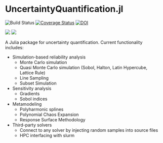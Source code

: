 UncertaintyQuantification.jl
============================

![Build Status](https://github.com/friesischscott/UncertaintyQuantification.jl/workflows/CI/badge.svg)
[![Coverage Status](https://codecov.io/gh/FriesischScott/UncertaintyQuantification.jl/branch/master/graph/badge.svg?token=LfslMAoWvA)](https://codecov.io/gh/FriesischScott/UncertaintyQuantification.jl)
[![DOI](https://zenodo.org/badge/DOI/10.5281/zenodo.3993816.svg)](https://doi.org/10.5281/zenodo.3993816)

[![](https://img.shields.io/badge/docs-stable-blue.svg)](https://friesischscott.github.io/UncertaintyQuantification.jl/stable)
[![](https://img.shields.io/badge/docs-dev-blue.svg)](https://friesischscott.github.io/UncertaintyQuantification.jl/dev)

A Julia package for uncertainty quantification. Current functionality includes:

* Simulation-based reliability analysis
  * Monte Carlo simulation
  * Quasi Monte Carlo simulation (Sobol, Halton, Latin Hypercube, Lattice Rule)
  * Line Sampling
  * Subset Simulation
* Sensitivity analysis
  * Gradients
  * Sobol indices
* Metamodeling
  * Polyharmonic splines
  * Polynomial Chaos Expansion
  * Response Surface Methodology
* Third-party solvers
  * Connect to any solver by injecting random samples into source files
  * HPC interfacing with slurm
